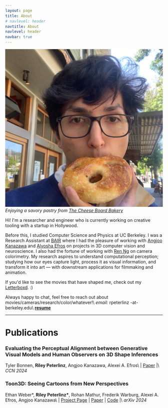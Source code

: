 ```yaml
---
layout: page
title: About
# navlevel: header
navtitle: About
navlevel: header
navbar: true
---
```

![image](/assets/me.png)
*Enjoying a savory pastry from [The Cheese Board Bakery](https://cheeseboardcollective.coop)*

Hi! I'm a researcher and engineer who is currently working on creative tooling with a startup in Hollywood. 

Before this, I studied Computer Science and Physics at UC Berkeley. I was a Research Assistant at [BAIR](https://bair.berkeley.edu) where I had the pleasure of working with [Angjoo Kanazawa](https://people.eecs.berkeley.edu/~kanazawa/) and [Alyosha Efros](https://people.eecs.berkeley.edu/~efros/) on projects in 3D computer vision and neuroscience. I also had the fortune of working with [Ren Ng](https://www2.eecs.berkeley.edu/Faculty/Homepages/yirenng.html) on camera colorimetry. My research aspires to understand computational perception; studying how our eyes capture light, process it as visual information, and transform it into art — with downstream applications for filmmaking and animation. 

If you'd like to see the movies that have shaped me, check out my [Letterboxd](https://letterboxd.com/CardiacMangoes/). :)

Always happy to chat, feel free to reach out about movies/cameras/research/color/whatever!\\
*email:* rpeterlinz -at- berkeley.edu\\
[**resume**](/assets/resume.pdf)

___
# Publications

### Evaluating the Perceptual Alignment between Generative Visual Models and Human Observers on 3D Shape Inferences
Tyler Bonnen, __Riley Peterlinz__, Angjoo Kanazawa, Alexei A. Efros\\
\| [Paper](https://2024.ccneuro.org/poster/?id=584) \|\\
*CCN 2024*

### Toon3D: Seeing Cartoons from New Perspectives
Ethan Weber\*, __Riley Peterlinz\*__, Rohan Mathur, Frederik Warburg, Alexei A. Efros, Angjoo Kanazawa\\
\| [Project Page](https://toon3d.studio) \| [Paper](https://arxiv.org/abs/2405.10320) \| [Code](https://github.com/ethanweber/toon3d) \|\\
*arXiv 2024*